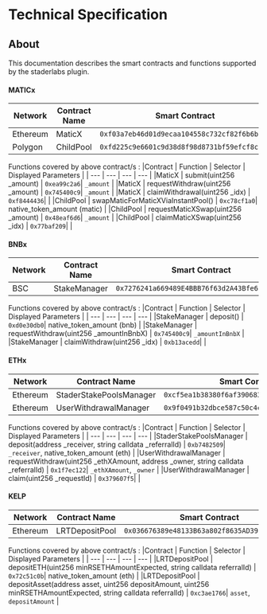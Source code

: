 # Technical Specification

## About

This documentation describes the smart contracts and functions supported by the staderlabs plugin.

#### MATICx

| Network  | Contract Name | Smart Contract                               |
| -------- | ------------- | -------------------------------------------- |
| Ethereum | MaticX        | `0xf03a7eb46d01d9ecaa104558c732cf82f6b6b645` |
| Polygon  | ChildPool     | `0xfd225c9e6601c9d38d8f98d8731bf59efcf8c0e3` |

Functions covered by above contract/s :
|Contract | Function | Selector | Displayed Parameters |
| --- | --- | --- | --- |
|MaticX | submit(uint256 \_amount) | `0xea99c2a6`| `_amount` |
|MaticX | requestWithdraw(uint256 \_amount) | `0x745400c9`| `_amount` |
|MaticX | claimWithdrawal(uint256 \_idx) | `0xf8444436`| |
|ChildPool | swapMaticForMaticXViaInstantPool() | `0xc78cf1a0`| native_token_amount (matic) |
|ChildPool | requestMaticXSwap(uint256 \_amount) | `0x48eaf6d6`| `_amount` |
|ChildPool | claimMaticXSwap(uint256 \_idx) | `0x77baf209`| |

#### BNBx

| Network | Contract Name | Smart Contract                               |
| ------- | ------------- | -------------------------------------------- |
| BSC     | StakeManager  | `0x7276241a669489E4BBB76f63d2A43Bfe63080F2F` |

Functions covered by above contract/s :
|Contract | Function | Selector | Displayed Parameters |
| --- | --- | --- | --- |
|StakeManager | deposit() | `0xd0e30db0`| native_token_amount (bnb) |
|StakeManager | requestWithdraw(uint256 \_amountInBnbX) | `0x745400c9`| `_amountInBnbX` |
|StakeManager | claimWithdraw(uint256 \_idx) | `0xb13acedd`| |

#### ETHx

| Network  | Contract Name           | Smart Contract                               |
| -------- | ----------------------- | -------------------------------------------- |
| Ethereum | StaderStakePoolsManager | `0xcf5ea1b38380f6af39068375516daf40ed70d299` |
| Ethereum | UserWithdrawalManager   | `0x9f0491b32dbce587c50c4c43ab303b06478193a7` |

Functions covered by above contract/s :
|Contract | Function | Selector | Displayed Parameters |
| --- | --- | --- | --- |
|StaderStakePoolsManager | deposit(address \_receiver, string calldata \_referralId) | `0xb7482509`| `_receiver`, native_token_amount (eth) |
|UserWithdrawalManager | requestWithdraw(uint256 \_ethXAmount, address \_owner, string calldata \_referralId) | `0x1f7ec122`| `_ethXAmount`, `_owner` |
|UserWithdrawalManager | claim(uint256 \_requestId) | `0x379607f5`| |

#### KELP

| Network | Contract Name | Smart Contract                               |
| ------- | ------------- | -------------------------------------------- |
| Ethereum  | LRTDepositPool    | `0x036676389e48133B63a802f8635AD39E752D375D` |

Functions covered by above contract/s :
|Contract | Function | Selector | Displayed Parameters |
| --- | --- | --- | --- |
|LRTDepositPool | depositETH(uint256 minRSETHAmountExpected, string calldata referralId) | `0x72c51c0b`| native_token_amount (eth) |
|LRTDepositPool | depositAsset(address asset, uint256 depositAmount, uint256 minRSETHAmountExpected, string calldata referralId) | `0xc3ae1766`| `asset`, `depositAmount` |
